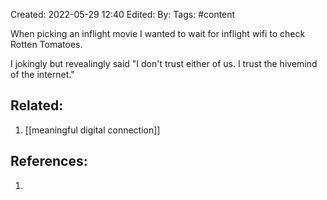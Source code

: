 Created: 2022-05-29 12:40
Edited: 
By: 
Tags: #content 

When picking an inflight movie I wanted to wait for inflight wifi to check Rotten Tomatoes.

I jokingly but revealingly said "I don't trust either of us. I trust the hivemind of the internet."

## Related:
1. [[meaningful digital connection]]


## References:
1. 